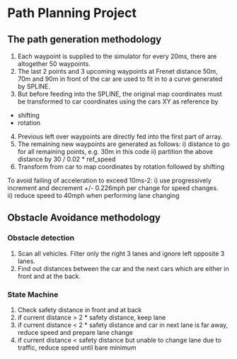 # Path Planning Project
## The path generation methodology
1. Each waypoint is supplied to the simulator for every 20ms, there are altogether 50 waypoints.
2. The last 2 points and 3 upcoming waypoints at Frenet distance 50m, 70m and 90m in front of the car are used to fit in to a curve generated by SPLINE.
3. But before feeding into the SPLINE, the original map coordinates must be transformed to car coordinates using the cars XY as reference by
- shifting 
- rotation 
4. Previous left over waypoints are directly fed into the first part of array.
5. The remaining new waypoints are generated as follows: 
i) distance to go for all remaining points, e.g. 30m in this code
ii) partition the above distance by 30 / 0.02 * ref_speed 
6. Transform from car to map coordinates by rotation followed by shifting

To avoid failing of acceleration to exceed 10ms-2:
i) use progressively increment and decrement +/- 0.226mph per change for speed changes.  
ii) reduce speed to 40mph when performing lane changing

## Obstacle Avoidance methodology
### Obstacle detection
1. Scan all vehicles.  Filter only the right 3 lanes and ignore left opposite 3 lanes.
2. Find out distances between the car and the next cars which are either in front and at the back.

### State Machine
1. Check safety distance in front and at back
2. if current distance > 2 * safety distance, keep lane
3. if current distance < 2 * safety distance and car in next lane is far away, reduce speed and prepare lane change
4. if current distance < safety distance but unable to change lane due to traffic, reduce speed until bare minimum
